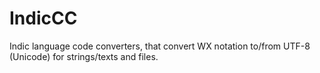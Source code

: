 IndicCC
=======

Indic language code converters, that convert WX notation to/from UTF-8 (Unicode) for strings/texts and files.
